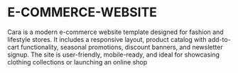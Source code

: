# E-COMMERCE-WEBSITE
Cara is a modern e-commerce website template designed for fashion and lifestyle stores. It includes a responsive layout, product catalog with add-to-cart functionality, seasonal promotions, discount banners, and newsletter signup. The site is user-friendly, mobile-ready, and ideal for showcasing clothing collections or launching an online shop
